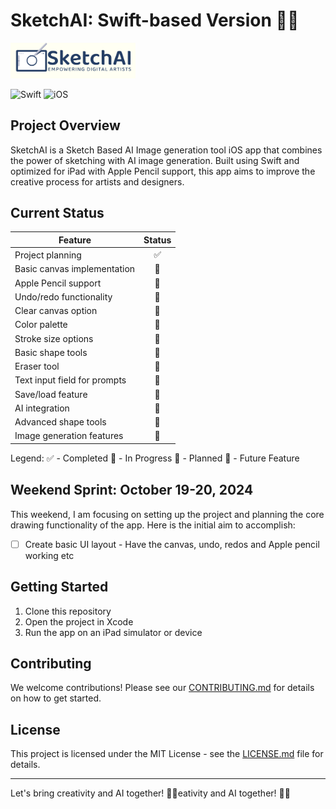 # SketchAI: Swift-based Version 🎨✨

<img src="SketchLogo.png" width="200" alt="SketchAI Logo">

![Swift](https://img.shields.io/badge/Swift-FA7343?style=for-the-badge&logo=swift&logoColor=white)
![iOS](https://img.shields.io/badge/iOS-000000?style=for-the-badge&logo=ios&logoColor=white)

## Project Overview

SketchAI is a Sketch Based AI Image generation tool iOS app that combines the power of sketching with AI image 
generation. Built using Swift and optimized for iPad with Apple Pencil support, this 
app aims to improve the creative process for artists and designers.

## Current Status

| Feature | Status |
|---------|:------:|
| Project planning | ✅ |
| Basic canvas implementation | 🚧 |
| Apple Pencil support | 🚧 |
| Undo/redo functionality | 📝 |
| Clear canvas option | 📝 |
| Color palette | 📝 |
| Stroke size options | 📝 |
| Basic shape tools | 📝 |
| Eraser tool | 📝 |
| Text input field for prompts | 📝 |
| Save/load feature | 📝 |
| AI integration | 🔮 |
| Advanced shape tools | 🔮 |
| Image generation features | 🔮 |

Legend:
✅ - Completed
🚧 - In Progress
📝 - Planned
🔮 - Future Feature

## Weekend Sprint: October 19-20, 2024

This weekend, I am focusing on setting up the project and planning the core drawing functionality of the app. 
Here is the initial aim to accomplish:

- [ ] Create basic UI layout - Have the canvas, undo, redos and Apple pencil working etc


## Getting Started

1. Clone this repository
2. Open the project in Xcode
3. Run the app on an iPad simulator or device

## Contributing

We welcome contributions! Please see our [CONTRIBUTING.md](CONTRIBUTING.md) for details 
on how to get started.

## License

This project is licensed under the MIT License - see the [LICENSE.md](LICENSE.md) file 
for details.

---

Let's bring creativity and AI together! 🚀🎨eativity and AI together! 🚀🎨
